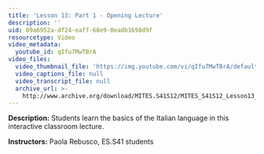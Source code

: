 ```yaml
---
title: 'Lesson 13: Part 1 - Opening Lecture'
description: ''
uid: 09a6952a-df24-eaff-68e9-0eadb1698d9f
resourcetype: Video
video_metadata:
  youtube_id: qIfu7MwTBrA
video_files:
  video_thumbnail_file: 'https://img.youtube.com/vi/qIfu7MwTBrA/default.jpg'
  video_captions_file: null
  video_transcript_file: null
  archive_url: >-
    http://www.archive.org/download/MITES.S41S12/MITES_S41S12_Lesson13_Part1_300k.mp4
---
```


**Description:** Students learn the basics of the Italian language in this interactive classroom lecture.

**Instructors:** Paola Rebusco, ES.S41 students